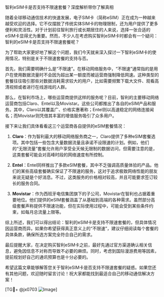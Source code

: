 智利eSIM卡是否支持不限速套餐？深度解析带你了解真相

随着全球移动通信技术的快速发展，电子SIM卡（简称eSIM）正在成为一种越来越受欢迎的选择。它不仅摆脱了传统实体SIM卡的物理限制，还为用户提供了更多便利和灵活性。对于计划前往智利旅行或长期居住的人来说，选择一张合适的eSIM卡显得尤为重要。然而，不少人在考虑购买智利eSIM卡时都会有一个疑问：智利的eSIM卡是否支持不限速套餐呢？

为了帮助大家更好地了解这个问题，我们今天就来深入探讨一下智利eSIM卡的使用情况，特别是关于不限速套餐的支持与否。

首先，我们需要明确什么是“不限速”。在移动网络服务中，“不限速”通常指的是用户在使用数据流量时不会因为超出某一额度而被运营商强制降低网速。这种类型的套餐往往吸引那些对数据消耗需求较大的用户，比如需要频繁下载大文件、观看高清视频或者进行在线游戏的人群。

那么，在智利市场上，哪些运营商提供这样的服务呢？目前，智利的主要移动网络运营商包括Claro、Entel以及Movistar。这些公司都推出了各自的eSIM产品和服务。其中，Claro以其覆盖广、价格实惠著称；Entel则以高速稳定的网络连接闻名；而Movistar则凭借其丰富的增值服务吸引了众多用户。

接下来让我们具体看看这三个运营商各自提供的eSIM套餐情况：

1. **Claro**：作为智利最大的移动网络服务商之一，Claro提供了多种eSIM套餐选项。其中包括一些包含大量数据流量且承诺不设限速的计划。例如，他们的“无限流量”套餐允许用户享受全天候无限制的数据访问，但需要注意的是，这类套餐可能会对高峰时段的网络速度有所控制。

2. **Entel**：Entel同样推出了多款eSIM套餐，其中不乏强调高质量体验的产品。他们的某些高级套餐确实保证了不限速的服务，这对于追求极致网络性能的朋友来说无疑是个好消息。不过，这类服务的价格相对较高，并且可能要求签订较长的服务合同。

3. **Movistar**：作为西班牙电信集团旗下的子公司，Movistar在智利也占据着重要地位。他们提供的eSIM套餐涵盖了从基础到高端的各种需求。虽然部分高级套餐声称提供不限速功能，但在实际使用过程中，可能会受到某些条件约束，如每月总流量上限等。

综上所述，我们可以得出结论：智利的eSIM卡是支持不限速套餐的，但具体情况因运营商而异。如果你希望获得真正意义上的“不限速”，建议仔细阅读每个套餐的具体条款，确保所选方案完全符合自己的需求。

最后提醒大家，在决定购买智利eSIM卡之前，最好先通过官方渠道确认相关信息，避免因信息不对称而导致不必要的麻烦。同时，考虑到国际漫游费用等因素，提前规划好自己的通讯预算也是十分必要的。

希望这篇文章能够解答您关于智利eSIM卡是否支持不限速套餐的疑惑。如果您还有其他问题，欢迎随时留言讨论！祝大家都能找到最适合自己的移动通信解决方案！

[TG💪+ @jx0703 ![Image](https://github.com/user-attachments/assets/dbca1d08-cadb-493c-b0ec-ad6f7a83f270)]